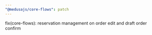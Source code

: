 ```yaml
---
"@medusajs/core-flows": patch
---
```


fix(core-flows): reservation management on order edit and draft order confirm
